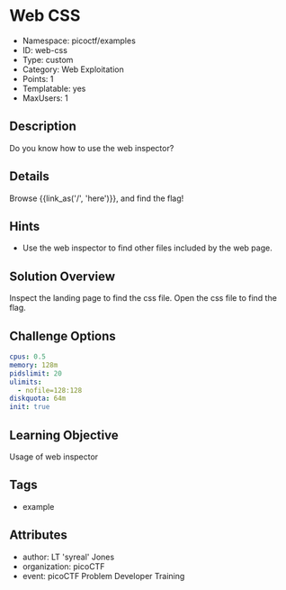 # Web CSS

- Namespace: picoctf/examples
- ID: web-css
- Type: custom
- Category: Web Exploitation
- Points: 1
- Templatable: yes
- MaxUsers: 1

## Description

Do you know how to use the web inspector?

## Details

Browse {{link_as('/', 'here')}}, and find the flag!

## Hints

- Use the web inspector to find other files included by the web page.

## Solution Overview

Inspect the landing page to find the css file. Open the css file to find the
flag.

## Challenge Options

```yaml
cpus: 0.5
memory: 128m
pidslimit: 20
ulimits:
  - nofile=128:128
diskquota: 64m
init: true
```

## Learning Objective

Usage of web inspector

## Tags

- example

## Attributes

- author: LT 'syreal' Jones
- organization: picoCTF
- event: picoCTF Problem Developer Training